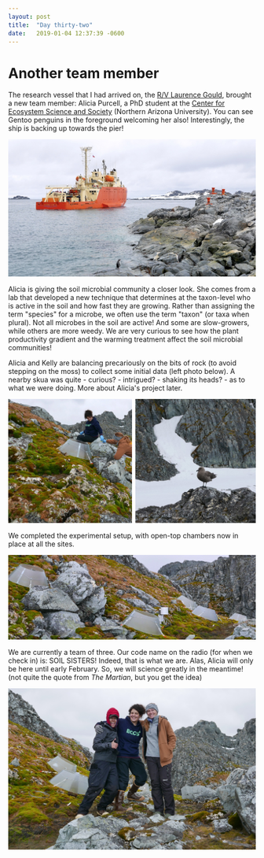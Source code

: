 ```yaml
---
layout: post
title:  "Day thirty-two"
date:   2019-01-04 12:37:39 -0600
---
```

# Another team member
The research vessel that I had arrived on, the [R/V Laurence Gould](https://www.usap.gov/vesselscienceandoperations/contenthandler.cfm?id=1626), brought a new team member: Alicia Purcell, a PhD student at the [Center for Ecosystem Science and Society](http://ecoss.nau.edu/) (Northern Arizona University). You can see Gentoo penguins in the foreground welcoming her also! Interestingly, the ship is backing up towards the pier!

![Gould arriving January 3rd](/assets/blog_photos/190104/20190104_gould_arriving.jpg)

Alicia is giving the soil microbial community a closer look. She comes from a lab that developed a new technique that determines at the taxon-level who is active in the soil and how fast they are growing. Rather than assigning the term "species" for a microbe, we often use the term "taxon" (or taxa when plural). Not all microbes in the soil are active! And some are slow-growers, while others are more weedy. We are very curious to see how the plant productivity gradient and the warming treatment affect the soil microbial communities!

Alicia and Kelly are balancing precariously on the bits of rock (to avoid stepping on the moss) to collect some initial data (left photo below). A nearby skua was quite - curious? - intrigued? - shaking its heads? - as to what we were doing. More about Alicia's project later.

![Sampling on January 4](/assets/blog_photos/190104/time_zero_Litchfield.jpg)

We completed the experimental setup, with open-top chambers now in place at all the sites.

![Five open-top warming chambers](/assets/blog_photos/190104/p1070301.jpg)

We are currently a team of three. Our code name on the radio (for when we check in) is: SOIL SISTERS! Indeed, that is what we are. Alas, Alicia will only be here until early February. So, we will science greatly in the meantime! (not quite the quote from *The Martian*, but you get the idea)

![Five open-top warming chambers](/assets/blog_photos/190104/p1070298.jpg)

